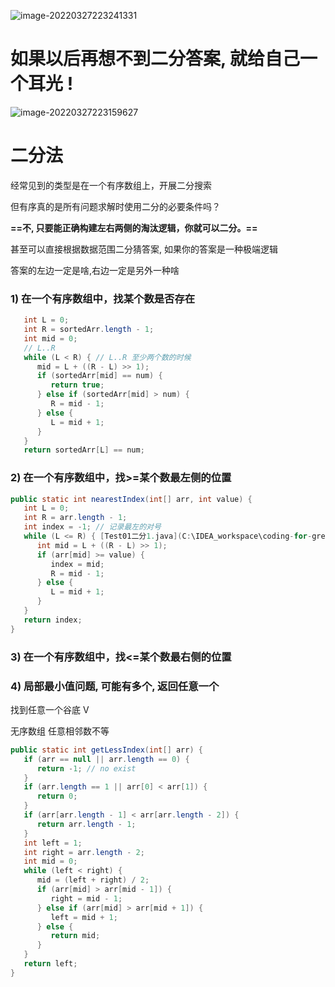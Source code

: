 ![image-20220327223241331](https://s2.loli.net/2022/03/27/i4YBg1e8EykTrsU.png)

# 如果以后再想不到二分答案, 就给自己一个耳光 !

![image-20220327223159627](https://s2.loli.net/2022/03/27/rDZEqyXAeGfCOo4.png)

# 二分法

经常见到的类型是在一个有序数组上，开展二分搜索

但有序真的是所有问题求解时使用二分的必要条件吗？



**==不, 只要能正确构建左右两侧的淘汰逻辑，你就可以二分。==**



甚至可以直接根据数据范围二分猜答案, 如果你的答案是一种极端逻辑

答案的左边一定是啥,右边一定是另外一种啥

### 1) 在一个有序数组中，找某个数是否存在 

```java
   int L = 0;
   int R = sortedArr.length - 1;
   int mid = 0;
   // L..R
   while (L < R) { // L..R 至少两个数的时候
      mid = L + ((R - L) >> 1);
      if (sortedArr[mid] == num) {
         return true;
      } else if (sortedArr[mid] > num) {
         R = mid - 1;
      } else {
         L = mid + 1;
      }
   }
   return sortedArr[L] == num;
```

### 2) 在一个有序数组中，找>=某个数最左侧的位置 

```java
public static int nearestIndex(int[] arr, int value) {
   int L = 0;
   int R = arr.length - 1;
   int index = -1; // 记录最左的对号
   while (L <= R) { [Test01二分1.java](C:\IDEA_workspace\coding-for-great-offer\src\a_trick\test\Test01二分1.java)  // 至少一个数的时候
      int mid = L + ((R - L) >> 1);
      if (arr[mid] >= value) {
         index = mid;
         R = mid - 1;
      } else {
         L = mid + 1;
      }
   }
   return index;
}
```

### 3) 在一个有序数组中，找<=某个数最右侧的位置 

### 4) 局部最小值问题, 可能有多个, 返回任意一个

找到任意一个谷底 V 

无序数组 任意相邻数不等

```java
public static int getLessIndex(int[] arr) {
   if (arr == null || arr.length == 0) {
      return -1; // no exist
   }
   if (arr.length == 1 || arr[0] < arr[1]) {
      return 0;
   }
   if (arr[arr.length - 1] < arr[arr.length - 2]) {
      return arr.length - 1;
   }
   int left = 1;
   int right = arr.length - 2;
   int mid = 0;
   while (left < right) {
      mid = (left + right) / 2;
      if (arr[mid] > arr[mid - 1]) {
         right = mid - 1;
      } else if (arr[mid] > arr[mid + 1]) {
         left = mid + 1;
      } else {
         return mid;
      }
   }
   return left;
}
```